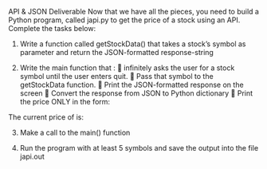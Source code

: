 API & JSON Deliverable
Now that we have all the pieces, you need to build a Python program, called japi.py to get the price of a stock using an API. Complete the tasks below:

1)	Write a function called getStockData() that takes a stock’s symbol as parameter and return the JSON-formatted response-string

2)	Write the main function that :
    	infinitely asks the user for a stock symbol until the user enters quit. 
    	Pass that symbol to the getStockData function. 
    	Print the JSON-formatted response on the screen
    	Convert the response from JSON to Python dictionary
    	Print the price ONLY in the form: 

The current price of <stock symbol> is: <Stock Price>

3)	Make a call to the main() function

4)	Run the program with at least 5 symbols and save the output into the file japi.out
